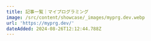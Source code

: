 ```yaml
---
title: 記事一覧｜マイプログラミング
image: /src/content/showcase/_images/myprg.dev.webp
url: 'https://myprg.dev/'
dateAdded: 2024-08-26T12:12:44.788Z
---
```


